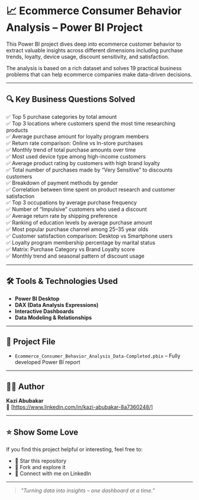 # 📈 Ecommerce Consumer Behavior Analysis – Power BI Project

This Power BI project dives deep into ecommerce customer behavior to extract valuable insights across different dimensions including purchase trends, loyalty, device usage, discount sensitivity, and satisfaction. 

The analysis is based on a rich dataset and solves 19 practical business problems that can help ecommerce companies make data-driven decisions.

---

## 🔍 Key Business Questions Solved

✅ Top 5 purchase categories by total amount  
✅ Top 3 locations where customers spend the most time researching products  
✅ Average purchase amount for loyalty program members  
✅ Return rate comparison: Online vs In-store purchases  
✅ Monthly trend of total purchase amounts over time  
✅ Most used device type among high-income customers  
✅ Average product rating by customers with high brand loyalty  
✅ Total number of purchases made by “Very Sensitive” to discounts customers  
✅ Breakdown of payment methods by gender  
✅ Correlation between time spent on product research and customer satisfaction  
✅ Top 3 occupations by average purchase frequency  
✅ Number of “Impulsive” customers who used a discount  
✅ Average return rate by shipping preference  
✅ Ranking of education levels by average purchase amount  
✅ Most popular purchase channel among 25–35 year olds  
✅ Customer satisfaction comparison: Desktop vs Smartphone users  
✅ Loyalty program membership percentage by marital status  
✅ Matrix: Purchase Category vs Brand Loyalty score  
✅ Monthly trend and seasonal pattern of discount usage

---

## 🛠 Tools & Technologies Used

- **Power BI Desktop**
- **DAX (Data Analysis Expressions)**
- **Interactive Dashboards**
- **Data Modeling & Relationships**

---

## 🧾 Project File

- `Ecommerce_Consumer_Behavior_Analysis_Data-Completed.pbix` – Fully developed Power BI report

---

## 👨‍💻 Author

**Kazi Abubakar**  
🔗 [https://www.linkedin.com/in/kazi-abubakar-8a7360248/]

---

## ⭐ Show Some Love

If you find this project helpful or interesting, feel free to:

- 🌟 Star this repository
- 🔄 Fork and explore it
- 📩 Connect with me on LinkedIn

---

> _"Turning data into insights – one dashboard at a time."_
